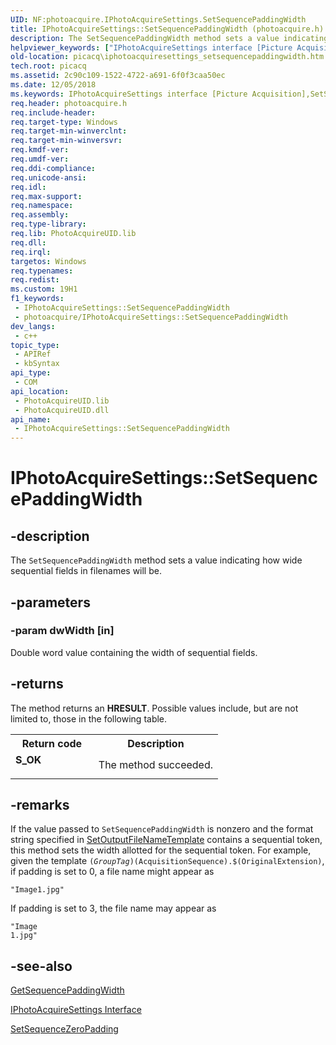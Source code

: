 ```yaml
---
UID: NF:photoacquire.IPhotoAcquireSettings.SetSequencePaddingWidth
title: IPhotoAcquireSettings::SetSequencePaddingWidth (photoacquire.h)
description: The SetSequencePaddingWidth method sets a value indicating how wide sequential fields in filenames will be.
helpviewer_keywords: ["IPhotoAcquireSettings interface [Picture Acquisition]","SetSequencePaddingWidth method","IPhotoAcquireSettings.SetSequencePaddingWidth","IPhotoAcquireSettings::SetSequencePaddingWidth","IPhotoAcquireSettingsSetSequencePaddingWidth","SetSequencePaddingWidth","SetSequencePaddingWidth method [Picture Acquisition]","SetSequencePaddingWidth method [Picture Acquisition]","IPhotoAcquireSettings interface","photoacquire/IPhotoAcquireSettings::SetSequencePaddingWidth","picacq.iphotoacquiresettings_setsequencepaddingwidth"]
old-location: picacq\iphotoacquiresettings_setsequencepaddingwidth.htm
tech.root: picacq
ms.assetid: 2c90c109-1522-4722-a691-6f0f3caa50ec
ms.date: 12/05/2018
ms.keywords: IPhotoAcquireSettings interface [Picture Acquisition],SetSequencePaddingWidth method, IPhotoAcquireSettings.SetSequencePaddingWidth, IPhotoAcquireSettings::SetSequencePaddingWidth, IPhotoAcquireSettingsSetSequencePaddingWidth, SetSequencePaddingWidth, SetSequencePaddingWidth method [Picture Acquisition], SetSequencePaddingWidth method [Picture Acquisition],IPhotoAcquireSettings interface, photoacquire/IPhotoAcquireSettings::SetSequencePaddingWidth, picacq.iphotoacquiresettings_setsequencepaddingwidth
req.header: photoacquire.h
req.include-header: 
req.target-type: Windows
req.target-min-winverclnt: 
req.target-min-winversvr: 
req.kmdf-ver: 
req.umdf-ver: 
req.ddi-compliance: 
req.unicode-ansi: 
req.idl: 
req.max-support: 
req.namespace: 
req.assembly: 
req.type-library: 
req.lib: PhotoAcquireUID.lib
req.dll: 
req.irql: 
targetos: Windows
req.typenames: 
req.redist: 
ms.custom: 19H1
f1_keywords:
 - IPhotoAcquireSettings::SetSequencePaddingWidth
 - photoacquire/IPhotoAcquireSettings::SetSequencePaddingWidth
dev_langs:
 - c++
topic_type:
 - APIRef
 - kbSyntax
api_type:
 - COM
api_location:
 - PhotoAcquireUID.lib
 - PhotoAcquireUID.dll
api_name:
 - IPhotoAcquireSettings::SetSequencePaddingWidth
---
```


# IPhotoAcquireSettings::SetSequencePaddingWidth


## -description

The <code>SetSequencePaddingWidth</code> method sets a value indicating how wide sequential fields in filenames will be.

## -parameters

### -param dwWidth [in]

Double word value containing the width of sequential fields.

## -returns

The method returns an <b>HRESULT</b>. Possible values include, but are not limited to, those in the following table.

<table>
<tr>
<th>Return code</th>
<th>Description</th>
</tr>
<tr>
<td width="40%">
<dl>
<dt><b>S_OK</b></dt>
</dl>
</td>
<td width="60%">
The method succeeded.

</td>
</tr>
</table>

## -remarks

If the value passed to <code>SetSequencePaddingWidth</code> is nonzero and the format string specified in <a href="/windows/desktop/api/photoacquire/nf-photoacquire-iphotoacquiresettings-setoutputfilenametemplate">SetOutputFileNameTemplate</a> contains a sequential token, this method sets the width allotted for the sequential token. For example, given the template <code>$(GroupTag)$(AcquisitionSequence).$(OriginalExtension)</code>, if padding is set to 0, a file name might appear as <pre class="syntax" xml:space="preserve"><code>"Image1.jpg"</code></pre> If padding is set to 3, the file name may appear as <pre class="syntax" xml:space="preserve"><code>"Image   1.jpg"</code></pre>

## -see-also

<a href="/windows/desktop/api/photoacquire/nf-photoacquire-iphotoacquiresettings-getsequencepaddingwidth">GetSequencePaddingWidth</a>



<a href="/windows/desktop/api/photoacquire/nn-photoacquire-iphotoacquiresettings">IPhotoAcquireSettings Interface</a>



<a href="/windows/desktop/api/photoacquire/nf-photoacquire-iphotoacquiresettings-setsequencezeropadding">SetSequenceZeroPadding</a>

